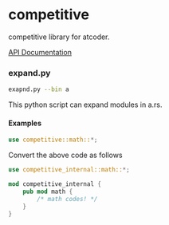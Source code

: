 # competitive

competitive library for atcoder.

[API Documentation](https://illumination-k.github.io/competitive-lib-rust/competitive)

### expand.py

```bash
exapnd.py --bin a
```

This python script can expand modules in a.rs.

#### Examples

```rust
use competitive::math::*;
```

Convert the above code as follows

```rust
use competitive_internal::math::*;

mod competitive_internal {
    pub mod math {
        /* math codes! */
    }
}
```
